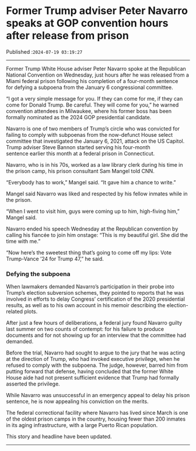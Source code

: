 # Former Trump adviser Peter Navarro speaks at GOP convention hours after release from prison

Published :`2024-07-19 03:19:27`

---

Former Trump White House adviser Peter Navarro spoke at the Republican National Convention on Wednesday, just hours after he was released from a Miami federal prison following his completion of a four-month sentence for defying a subpoena from the January 6 congressional committee.

“I got a very simple message for you. If they can come for me, if they can come for Donald Trump. Be careful. They will come for you,” he warned convention attendees in Milwaukee, where his former boss has been formally nominated as the 2024 GOP presidential candidate.

Navarro is one of two members of Trump’s circle who was convicted for failing to comply with subpoenas from the now-defunct House select committee that investigated the January 6, 2021, attack on the US Capitol. Trump adviser Steve Bannon started serving his four-month sentence earlier this month at a federal prison in Connecticut.

Navarro, who is in his 70s, worked as a law library clerk during his time in the prison camp, his prison consultant Sam Mangel told CNN.

“Everybody has to work,” Mangel said. “It gave him a chance to write.”

Mangel said Navarro was liked and respected by his fellow inmates while in the prison.

“When I went to visit him, guys were coming up to him, high-fiving him,” Mangel said.

Navarro ended his speech Wednesday at the Republican convention by calling his fiancée to join him onstage: “This is my beautiful girl. She did the time with me.”

“Now here’s the sweetest thing that’s going to come off my lips: Vote Trump-Vance ’24 for Trump 47,” he said.

### Defying the subpoena

When lawmakers demanded Navarro’s participation in their probe into Trump’s election subversion schemes, they pointed to reports that he was involved in efforts to delay Congress’ certification of the 2020 presidential results, as well as to his own account in his memoir describing the election-related plots.

After just a few hours of deliberations, a federal jury found Navarro guilty last summer on two counts of contempt: for his failure to produce documents and for not showing up for an interview that the committee had demanded.

Before the trial, Navarro had sought to argue to the jury that he was acting at the direction of Trump, who had invoked executive privilege, when he refused to comply with the subpoena. The judge, however, barred him from putting forward that defense, having concluded that the former White House aide had not present sufficient evidence that Trump had formally asserted the privilege.

While Navarro was unsuccessful in an emergency appeal to delay his prison sentence, he is now appealing his conviction on the merits.

The federal correctional facility where Navarro has lived since March is one of the oldest prison camps in the country, housing fewer than 200 inmates in its aging infrastructure, with a large Puerto Rican population.

This story and headline have been updated.

---

